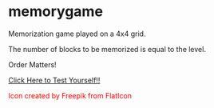 # memorygame

Memorization game played on a 4x4 grid.

The number of blocks to be memorized is equal to the level.

Order Matters!

[Click Here to Test Yourself!!](https://baboyachoch.github.io/memorygame/])


<p style="color: red">Icon created by Freepik from FlatIcon </p>
